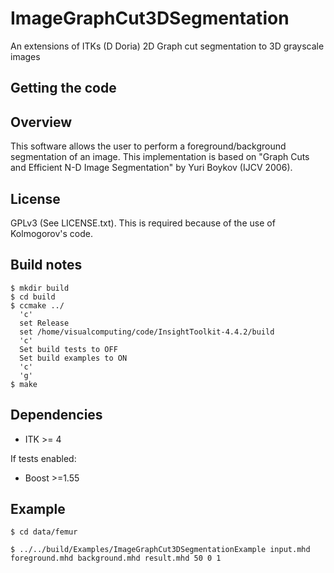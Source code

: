 ImageGraphCut3DSegmentation
===========================

An extensions of ITKs (D Doria) 2D Graph cut segmentation to 3D grayscale images


Getting the code
----------------


Overview
--------
This software allows the user to perform a foreground/background segmentation of an image.
This implementation is based on "Graph Cuts and Efficient N-D Image Segmentation" by Yuri Boykov (IJCV 2006).

License
--------
GPLv3 (See LICENSE.txt). This is required because of the use of Kolmogorov's code.

Build notes
------------------
```
$ mkdir build
$ cd build
$ ccmake ../ 
  'c'
  set Release
  set /home/visualcomputing/code/InsightToolkit-4.4.2/build
  'c'
  Set build tests to OFF
  Set build examples to ON
  'c'
  'g'
$ make
```

Dependencies
------------
- ITK >= 4

If tests enabled: 
- Boost >=1.55

Example
-------
```
$ cd data/femur

$ ../../build/Examples/ImageGraphCut3DSegmentationExample input.mhd foreground.mhd background.mhd result.mhd 50 0 1

```

